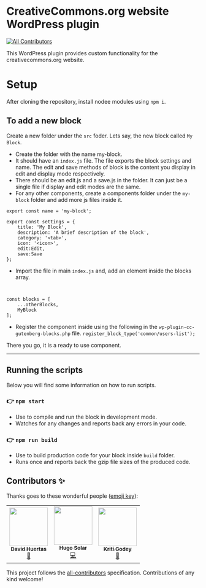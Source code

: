 # CreativeCommons.org website WordPress plugin

<!-- ALL-CONTRIBUTORS-BADGE:START - Do not remove or modify this section -->
[![All Contributors](https://img.shields.io/badge/all_contributors-7-orange.svg?style=flat-square)](#contributors-)
<!-- ALL-CONTRIBUTORS-BADGE:END -->

This WordPress plugin provides custom functionality for the creativecommons.org website.

# Setup
After cloning the repository, install nodee modules using `npm i`.

## To add a new block
Create a new folder under the `src` foder. Lets say, the new block called `My Block`.
- Create the folder with the name my-block.
- It should have an `index.js` file. The file exports the block settings and name. The edit and save methods of block is the content you display in edit and display mode respectively.
- There should be an edit.js and a save.js in the folder. It can just be a single file if display and edit modes are the same.
- For any other components, create a components folder under the `my-block` folder and add more js files inside it.
```
export const name = 'my-block';

export const settings = {
    title: 'My Block',
    description: 'A brief description of the block',
    category: '<tab>',
    icon: '<icon>',
    edit:Edit,
    save:Save
};
```
- Import the file in main `index.js` and, add an element inside the blocks array.
```import * as MyBlock from './my-block/index'


const blocks = [
    ...otherBlocks,
    MyBlock
];
```
- Register the component inside using the following in the `wp-plugin-cc-gutenberg-blocks.php` file.
`register_block_type('common/users-list');`

There you go, it is a ready to use component.

---

## Running the scripts
Below you will find some information on how to run scripts.

### 👉  `npm start`
- Use to compile and run the block in development mode.
- Watches for any changes and reports back any errors in your code.

### 👉  `npm run build`
- Use to build production code for your block inside `build` folder.
- Runs once and reports back the gzip file sizes of the produced code.

## Contributors ✨

Thanks goes to these wonderful people ([emoji key](https://allcontributors.org/docs/en/emoji-key)):

<!-- ALL-CONTRIBUTORS-LIST:START - Do not remove or modify this section -->
<!-- prettier-ignore-start -->
<!-- markdownlint-disable -->
<table>
  <tr>
    <td align="center"><a href="http://davidhuertas.dev"><img src="https://avatars.githubusercontent.com/u/77805983?v=4?s=100" width="100px;" alt=""/><br /><sub><b>David Huertas</b></sub></a><br /><a href="#maintenance-ikurotime" title="Maintenance">🚧</a></td>
    <td align="center"><a href="http://hugo.solar"><img src="https://avatars.githubusercontent.com/u/894708?v=4?s=100" width="100px;" alt=""/><br /><sub><b>Hugo Solar</b></sub></a><br /><a href="https://github.com/creativecommons/wp-plugin-cc-gutenberg-blocks/commits?author=hugosolar" title="Code">💻</a></td>
    <td align="center"><a href="http://kritigodey.com"><img src="https://avatars.githubusercontent.com/u/287034?v=4?s=100" width="100px;" alt=""/><br /><sub><b>Kriti Godey</b></sub></a><br /><a href="https://github.com/creativecommons/wp-plugin-cc-gutenberg-blocks/pulls?q=is%3Apr+reviewed-by%3Akgodey" title="Reviewed Pull Requests">👀</a></td>
  </tr>
</table>

<!-- markdownlint-restore -->
<!-- prettier-ignore-end -->

<!-- ALL-CONTRIBUTORS-LIST:END -->

This project follows the [all-contributors](https://github.com/all-contributors/all-contributors) specification. Contributions of any kind welcome!
